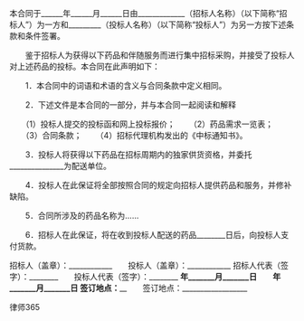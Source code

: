 
 本合同于______年______月______日由_____________（招标人名称）（以下简称“招标人”）为一方和_________（投标人名称）（以下简称“投标人”）为另一方按下述条款和条件签署。
 
 　　鉴于招标人为获得以下药品和伴随服务而进行集中招标采购，并接受了投标人对上述药品的投标。本合同在此声明如下：
 
 　　1．本合同中的词语和术语的含义与合同条款中定义相同。
 
 　　2．下述文件是本合同的一部分，并与本合同一起阅读和解释
 
 　　（1）投标人提交的投标函和网上投标报价；
 　　（2）药品需求一览表；
 　　（3）合同条款；
 　　（4）招标代理机构发出的《中标通知书》。
 
 　　3．投标人将获得以下药品在招标周期内的独家供货资格，并委托_______________为配送单位。
 
 　　4．投标人在此保证将全部按照合同的规定向招标人提供药品和服务，并修补缺陷。
 
 　　5．合同所涉及的药品名称为……
 
 　　6．招标人在此保证，将在收到投标人配送的药品________日后，向投标人支付货款。
 
 招标人（盖章）：____________　　投标人（盖章）：____________
 招标人代表（签字）：________　　投标人代表（签字）：________
 ________年_______月_______日　　________年_______月_______日
 签订地点：__________________　　签订地点：__________________




 
律师365






 


 

 
 
 
 
 
  


  
 

  


  


  
 
 
 
 

